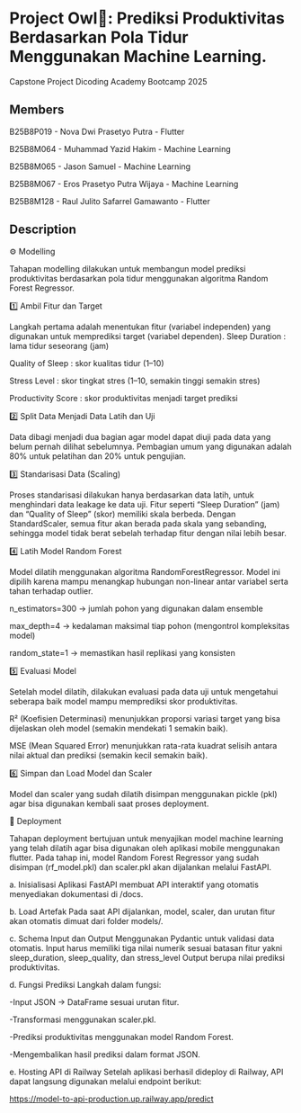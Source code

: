 # Project Owl🦉: Prediksi Produktivitas Berdasarkan Pola Tidur Menggunakan Machine Learning.
Capstone Project Dicoding Academy Bootcamp 2025

## Members
B25B8P019 - Nova Dwi Prasetyo Putra - Flutter 

B25B8M064 - Muhammad Yazid Hakim - Machine Learning

B25B8M065 - Jason Samuel - Machine Learning

B25B8M067 - Eros Prasetyo Putra Wijaya - Machine Learning

B25B8M128 - Raul Julito Safarrel Gamawanto - Flutter

## Description

⚙️ Modelling

Tahapan modelling dilakukan untuk membangun model prediksi produktivitas berdasarkan pola tidur menggunakan algoritma Random Forest Regressor.

1️⃣ Ambil Fitur dan Target

Langkah pertama adalah menentukan fitur (variabel independen) yang digunakan untuk memprediksi target (variabel dependen).
Sleep Duration : lama tidur seseorang (jam)

Quality of Sleep : skor kualitas tidur (1–10)

Stress Level : skor tingkat stres (1–10, semakin tinggi semakin stres)

Productivity Score : skor produktivitas menjadi target prediksi

2️⃣ Split Data Menjadi Data Latih dan Uji

Data dibagi menjadi dua bagian agar model dapat diuji pada data yang belum pernah dilihat sebelumnya.
Pembagian umum yang digunakan adalah 80% untuk pelatihan dan 20% untuk pengujian.

3️⃣ Standarisasi Data (Scaling)

Proses standarisasi dilakukan hanya berdasarkan data latih, untuk menghindari data leakage ke data uji.
Fitur seperti “Sleep Duration” (jam) dan “Quality of Sleep” (skor) memiliki skala berbeda.
Dengan StandardScaler, semua fitur akan berada pada skala yang sebanding, sehingga model tidak berat sebelah terhadap fitur dengan nilai lebih besar.

4️⃣ Latih Model Random Forest

Model dilatih menggunakan algoritma RandomForestRegressor.
Model ini dipilih karena mampu menangkap hubungan non-linear antar variabel serta tahan terhadap outlier.

n_estimators=300 -> jumlah pohon yang digunakan dalam ensemble

max_depth=4 -> kedalaman maksimal tiap pohon (mengontrol kompleksitas model)

random_state=1 -> memastikan hasil replikasi yang konsisten

5️⃣ Evaluasi Model

Setelah model dilatih, dilakukan evaluasi pada data uji untuk mengetahui seberapa baik model mampu memprediksi skor produktivitas.

R² (Koefisien Determinasi) menunjukkan proporsi variasi target yang bisa dijelaskan oleh model (semakin mendekati 1 semakin baik).

MSE (Mean Squared Error) menunjukkan rata-rata kuadrat selisih antara nilai aktual dan prediksi (semakin kecil semakin baik).

6️⃣ Simpan dan Load Model dan Scaler

Model dan scaler yang sudah dilatih disimpan menggunakan pickle (pkl) agar bisa digunakan kembali saat proses deployment.


🚀 Deployment

Tahapan deployment bertujuan untuk menyajikan model machine learning yang telah dilatih agar bisa digunakan oleh aplikasi mobile menggunakan flutter. Pada tahap ini, model Random Forest Regressor yang sudah disimpan (rf_model.pkl) dan scaler.pkl akan dijalankan melalui FastAPI.

a. Inisialisasi Aplikasi
FastAPI membuat API interaktif yang otomatis menyediakan dokumentasi di /docs.

b. Load Artefak
Pada saat API dijalankan, model, scaler, dan urutan fitur akan otomatis dimuat dari folder models/.

c. Schema Input dan Output
Menggunakan Pydantic untuk validasi data otomatis.
Input harus memiliki tiga nilai numerik sesuai batasan fitur yakni sleep_duration, sleep_quality, dan stress_level
Output berupa nilai prediksi produktivitas.

d. Fungsi Prediksi
Langkah dalam fungsi:

-Input JSON → DataFrame sesuai urutan fitur.

-Transformasi menggunakan scaler.pkl.

-Prediksi produktivitas menggunakan model Random Forest.

-Mengembalikan hasil prediksi dalam format JSON.

e. Hosting API di Railway
Setelah aplikasi berhasil dideploy di Railway, API dapat langsung digunakan melalui endpoint berikut:

https://model-to-api-production.up.railway.app/predict


